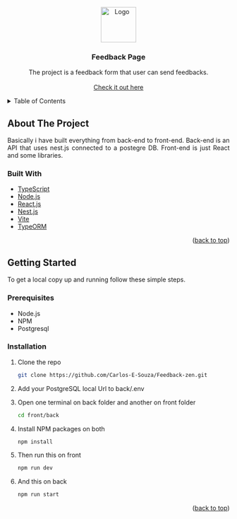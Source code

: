 <div id="top"></div>

<!-- PROJECT LOGO -->
<br />
<div align="center">
<img src="https://i.postimg.cc/sx6jXM2d/logo.png" alt="Logo" width="80" height="80">

<h3 align="center">Feedback Page</h3>

  <p align="center">
    The project is a feedback form that user can send feedbacks.
    <br />
    <br />
    <a href="https://feedback-zen.vercel.app/">Check it out here</a>
</div>

<!-- TABLE OF CONTENTS -->
<details>
  <summary>Table of Contents</summary>
  <ol>
    <li>
      <a href="#about-the-project">About The Project</a>
      <ul>
        <li><a href="#built-with">Built With</a></li>
      </ul>
    </li>
    <li>
      <a href="#getting-started">Getting Started</a>
      <ul>
        <li><a href="#prerequisites">Prerequisites</a></li>
        <li><a href="#installation">Installation</a></li>
      </ul>
    </li>
    <li><a href="#contact">Contact</a></li>
  </ol>
</details>

<!-- ABOUT THE PROJECT -->

## About The Project

<p align="justify">Basically i have built everything from back-end to front-end. Back-end is an API that uses nest.js connected to a postegre DB. Front-end is just React and some libraries.</p>

### Built With

-   [TypeScript](https://typescriptlang.org/)
-   [Node.js](https://nodejs.org/en/)
-   [React.js](https://reactjs.org/)
-   [Nest.js](https://nestjs.com/)
-   [Vite](https://vitejs.dev/)
-   [TypeORM](https://typeorm.io/)

<p align="right">(<a href="#top">back to top</a>)</p>

<!-- GETTING STARTED -->

## Getting Started

To get a local copy up and running follow these simple steps.

### Prerequisites

-  Node.js
-  NPM
-  Postgresql

### Installation

1. Clone the repo
    ```sh
    git clone https://github.com/Carlos-E-Souza/Feedback-zen.git
    ```
2. Add your PostgreSQL local Url to back/.env
   
3. Open one terminal on back folder and another on front folder
    ```sh
    cd front/back
    ```
4. Install NPM packages on both
    ```sh
    npm install
    ```
5. Then run this on front
    ```sh
    npm run dev
    ```
6. And this on back
    ```sh
    npm run start
    ```
    
    <p align="right">(<a href="#top">back to top</a>)</p>
